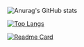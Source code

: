 ![Anurag's GitHub stats](https://github-readme-stats.vercel.app/api?username=alierensevinc&show_icons=true&theme=react&count_private=true&hide=contribs,prs,issues)

[![Top Langs](https://github-readme-stats.vercel.app/api/top-langs/?username=alierensevinc&theme=react)](https://github.com/anuraghazra/github-readme-stats)

[![Readme Card](https://github-readme-stats.vercel.app/api/pin/?username=alierensevinc&repo=janblog&theme=react)](https://github.com/anuraghazra/github-readme-stats)
